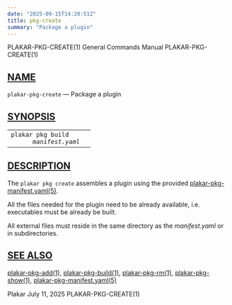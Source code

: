 ```yaml
---
date: "2025-09-15T14:20:51Z"
title: pkg-create
summary: "Package a plugin"
---
```

<div class="head" role="doc-pageheader" aria-label="Manual header
  line"><span class="head-ltitle">PLAKAR-PKG-CREATE(1)</span>
  <span class="head-vol">General Commands Manual</span>
  <span class="head-rtitle">PLAKAR-PKG-CREATE(1)</span></div>
<main class="manual-text">
<section class="Sh">
<h2 class="Sh" id="NAME"><a class="permalink" href="#NAME">NAME</a></h2>
<p class="Pp"><code class="Nm">plakar-pkg-create</code> &#x2014;
    <span class="Nd" role="doc-subtitle">Package a plugin</span></p>
</section>
<section class="Sh">
<h2 class="Sh" id="SYNOPSIS"><a class="permalink" href="#SYNOPSIS">SYNOPSIS</a></h2>
<table class="Nm">
  <tr>
    <td><code class="Nm">plakar pkg build
      <var class="Ar">manifest.yaml</var></code></td>
    <td></td>
  </tr>
</table>
</section>
<section class="Sh">
<h2 class="Sh" id="DESCRIPTION"><a class="permalink" href="#DESCRIPTION">DESCRIPTION</a></h2>
<p class="Pp">The <code class="Nm">plakar pkg create</code> assembles a plugin
    using the provided
    <a class="Xr" href="../plakar-pkg-manifest.yaml/" aria-label="plakar-pkg-manifest.yaml,
    section 5">plakar-pkg-manifest.yaml(5)</a>.</p>
<p class="Pp">All the files needed for the plugin need to be already available,
    i.e. executables must be already be built.</p>
<p class="Pp">All external files must reside in the same directory as the
    <var class="Ar">manifest.yaml</var> or in subdirectories.</p>
</section>
<section class="Sh">
<h2 class="Sh" id="SEE_ALSO"><a class="permalink" href="#SEE_ALSO">SEE
  ALSO</a></h2>
<p class="Pp"><a class="Xr" href="../plakar-pkg-add/" aria-label="plakar-pkg-add,
    section 1">plakar-pkg-add(1)</a>,
    <a class="Xr" href="../plakar-pkg-build/" aria-label="plakar-pkg-build,
    section 1">plakar-pkg-build(1)</a>,
    <a class="Xr" href="../plakar-pkg-rm/" aria-label="plakar-pkg-rm, section
    1">plakar-pkg-rm(1)</a>,
    <a class="Xr" href="../plakar-pkg-show/" aria-label="plakar-pkg-show,
    section 1">plakar-pkg-show(1)</a>,
    <a class="Xr" href="../plakar-pkg-manifest.yaml/" aria-label="plakar-pkg-manifest.yaml,
    section 5">plakar-pkg-manifest.yaml(5)</a></p>
</section>
</main>
<div class="foot" role="doc-pagefooter" aria-label="Manual footer
  line"><span class="foot-left">Plakar</span> <span class="foot-date">July 11,
  2025</span> <span class="foot-right">PLAKAR-PKG-CREATE(1)</span></div>
